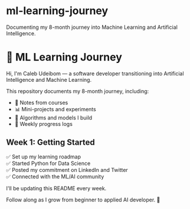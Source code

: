 # ml-learning-journey
Documenting my 8-month journey into Machine Learning and Artificial Intelligence.

# 🧠 ML Learning Journey

Hi, I'm Caleb Udeibom — a software developer transitioning into Artificial Intelligence and Machine Learning.

This repository documents my 8-month journey, including:

- 📘 Notes from courses
- 📊 Mini-projects and experiments
- 🧪 Algorithms and models I build
- 📅 Weekly progress logs

## Week 1: Getting Started

✅ Set up my learning roadmap  
✅ Started Python for Data Science  
✅ Posted my commitment on LinkedIn and Twitter  
✅ Connected with the ML/AI community  

I'll be updating this README every week.

Follow along as I grow from beginner to applied AI developer. 🚀

